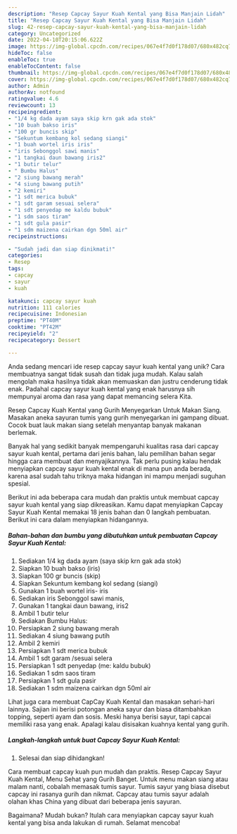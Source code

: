 ```yaml
---
description: "Resep Capcay Sayur Kuah Kental yang Bisa Manjain Lidah"
title: "Resep Capcay Sayur Kuah Kental yang Bisa Manjain Lidah"
slug: 42-resep-capcay-sayur-kuah-kental-yang-bisa-manjain-lidah
category: Uncategorized
date: 2022-04-10T20:15:06.622Z
image: https://img-global.cpcdn.com/recipes/067e4f7d0f178d07/680x482cq70/capcay-sayur-kuah-kental-foto-resep-utama.jpg
hideToc: false
enableToc: true
enableTocContent: false
thumbnail: https://img-global.cpcdn.com/recipes/067e4f7d0f178d07/680x482cq70/capcay-sayur-kuah-kental-foto-resep-utama.jpg
cover: https://img-global.cpcdn.com/recipes/067e4f7d0f178d07/680x482cq70/capcay-sayur-kuah-kental-foto-resep-utama.jpg
author: Admin
authorAv: notfound
ratingvalue: 4.6
reviewcount: 13
recipeingredient:
- "1/4 kg dada ayam saya skip krn gak ada stok"
- "10 buah bakso iris"
- "100 gr buncis skip"
- "Sekuntum kembang kol sedang siangi"
- "1 buah wortel iris iris"
- "iris Sebonggol sawi manis"
- "1 tangkai daun bawang iris2"
- "1 butir telur"
- " Bumbu Halus"
- "2 siung bawang merah"
- "4 siung bawang putih"
- "2 kemiri"
- "1 sdt merica bubuk"
- "1 sdt garam sesuai selera"
- "1 sdt penyedap me kaldu bubuk"
- "1 sdm saos tiram"
- "1 sdt gula pasir"
- "1 sdm maizena cairkan dgn 50ml air"
recipeinstructions:

- "Sudah jadi dan siap dinikmati!"
categories:
- Resep
tags:
- capcay
- sayur
- kuah

katakunci: capcay sayur kuah 
nutrition: 111 calories
recipecuisine: Indonesian
preptime: "PT40M"
cooktime: "PT42M"
recipeyield: "2"
recipecategory: Dessert

---
```





Anda sedang mencari ide resep capcay sayur kuah kental yang unik? Cara membuatnya sangat tidak susah dan tidak juga mudah. Kalau salah mengolah maka hasilnya tidak akan memuaskan dan justru cenderung tidak enak. Padahal capcay sayur kuah kental yang enak harusnya sih mempunyai aroma dan rasa yang dapat memancing selera Kita.





Resep Capcay Kuah Kental yang Gurih Menyegarkan Untuk Makan Siang. Masakan aneka sayuran tumis yang gurih menyegarkan ini gampang dibuat. Cocok buat lauk makan siang setelah menyantap banyak makanan berlemak.

Banyak hal yang sedikit banyak mempengaruhi kualitas rasa dari capcay sayur kuah kental, pertama dari jenis bahan, lalu pemilihan bahan segar hingga cara membuat dan menyajikannya. Tak perlu pusing kalau hendak menyiapkan capcay sayur kuah kental enak di mana pun anda berada, karena asal sudah tahu triknya maka hidangan ini mampu menjadi suguhan spesial.






Berikut ini ada beberapa cara mudah dan praktis untuk membuat capcay sayur kuah kental yang siap dikreasikan. Kamu dapat menyiapkan Capcay Sayur Kuah Kental memakai 18 jenis bahan dan 0 langkah pembuatan. Berikut ini cara dalam menyiapkan hidangannya.

<!--inarticleads1-->

##### Bahan-bahan dan bumbu yang dibutuhkan untuk pembuatan Capcay Sayur Kuah Kental:

1. Sediakan 1/4 kg dada ayam (saya skip krn gak ada stok)
1. Siapkan 10 buah bakso (iris)
1. Siapkan 100 gr buncis (skip)
1. Siapkan Sekuntum kembang kol sedang (siangi)
1. Gunakan 1 buah wortel iris- iris
1. Sediakan iris Sebonggol sawi manis,
1. Gunakan 1 tangkai daun bawang, iris2
1. Ambil 1 butir telur
1. Sediakan  Bumbu Halus:
1. Persiapkan 2 siung bawang merah
1. Sediakan 4 siung bawang putih
1. Ambil 2 kemiri
1. Persiapkan 1 sdt merica bubuk
1. Ambil 1 sdt garam /sesuai selera
1. Persiapkan 1 sdt penyedap (me: kaldu bubuk)
1. Sediakan 1 sdm saos tiram
1. Persiapkan 1 sdt gula pasir
1. Sediakan 1 sdm maizena cairkan dgn 50ml air


Lihat juga cara membuat CapCay Kuah Kental dan masakan sehari-hari lainnya. Sajian ini berisi potongan aneka sayur dan biasa ditambahkan topping, seperti ayam dan sosis. Meski hanya berisi sayur, tapi capcai memiliki rasa yang enak. Apalagi kalau disisakan kuahnya kental yang gurih. 

<!--inarticleads2-->

##### Langkah-langkah untuk buat Capcay Sayur Kuah Kental:


1. Selesai dan siap dihidangkan!

Cara membuat capcay kuah pun mudah dan praktis. Resep Capcay Sayur Kuah Kental, Menu Sehat yang Gurih Banget. Untuk menu makan siang atau malam nanti, cobalah memasak tumis sayur. Tumis sayur yang biasa disebut capcay ini rasanya gurih dan nikmat. Capcay atau tumis sayur adalah olahan khas China yang dibuat dari beberapa jenis sayuran. 

Bagaimana? Mudah bukan? Itulah cara menyiapkan capcay sayur kuah kental yang bisa anda lakukan di rumah. Selamat mencoba!
